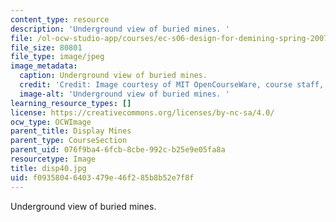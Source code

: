 ```yaml
---
content_type: resource
description: 'Underground view of buried mines. '
file: /ol-ocw-studio-app/courses/ec-s06-design-for-demining-spring-2007/f09358046403479e46f285b8b52e7f8f_disp40.jpg
file_size: 80801
file_type: image/jpeg
image_metadata:
  caption: Underground view of buried mines.
  credit: 'Credit: Image courtesy of MIT OpenCourseWare, course staff, and students.'
  image-alt: 'Underground view of buried mines. '
learning_resource_types: []
license: https://creativecommons.org/licenses/by-nc-sa/4.0/
ocw_type: OCWImage
parent_title: Display Mines
parent_type: CourseSection
parent_uid: 076f9ba4-6fcb-8cbe-992c-b25e9e05fa8a
resourcetype: Image
title: disp40.jpg
uid: f0935804-6403-479e-46f2-85b8b52e7f8f
---
```

Underground view of buried mines. 